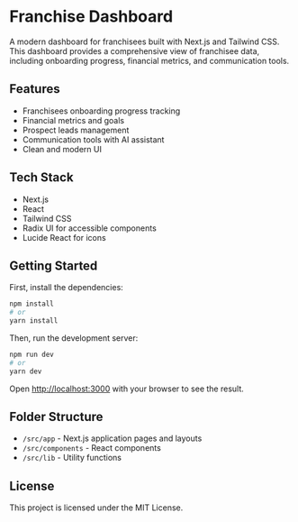 # Franchise Dashboard

A modern dashboard for franchisees built with Next.js and Tailwind CSS. This dashboard provides a comprehensive view of franchisee data, including onboarding progress, financial metrics, and communication tools.

## Features

- Franchisees onboarding progress tracking
- Financial metrics and goals
- Prospect leads management
- Communication tools with AI assistant
- Clean and modern UI

## Tech Stack

- Next.js
- React
- Tailwind CSS
- Radix UI for accessible components
- Lucide React for icons

## Getting Started

First, install the dependencies:

```bash
npm install
# or
yarn install
```

Then, run the development server:

```bash
npm run dev
# or
yarn dev
```

Open [http://localhost:3000](http://localhost:3000) with your browser to see the result.

## Folder Structure

- `/src/app` - Next.js application pages and layouts
- `/src/components` - React components
- `/src/lib` - Utility functions

## License

This project is licensed under the MIT License.
